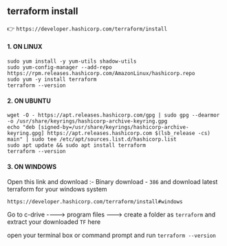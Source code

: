 ## terraform install


👉 `https://developer.hashicorp.com/terraform/install`

#### 1. ON LINUX



```
sudo yum install -y yum-utils shadow-utils
sudo yum-config-manager --add-repo https://rpm.releases.hashicorp.com/AmazonLinux/hashicorp.repo
sudo yum -y install terraform
terraform --version
```


#### 2. ON UBUNTU


```
wget -O - https://apt.releases.hashicorp.com/gpg | sudo gpg --dearmor -o /usr/share/keyrings/hashicorp-archive-keyring.gpg
echo "deb [signed-by=/usr/share/keyrings/hashicorp-archive-keyring.gpg] https://apt.releases.hashicorp.com $(lsb_release -cs) main" | sudo tee /etc/apt/sources.list.d/hashicorp.list
sudo apt update && sudo apt install terraform
terraform --version
```


#### 3. ON WINDOWS


Open this link and download :- Binary download - `386` and download latest terraform for your windows system

```
https://developer.hashicorp.com/terraform/install#windows
```

Go to c-drive  ---->   program files   --->  create a folder as `terraform` and extract your downloaded `TF` here


open your terminal box or command prompt and run `terraform --version`
